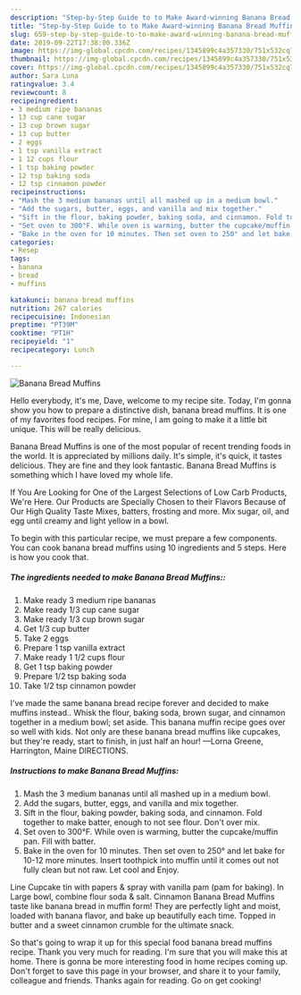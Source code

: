 ```yaml
---
description: "Step-by-Step Guide to to Make Award-winning Banana Bread Muffins"
title: "Step-by-Step Guide to to Make Award-winning Banana Bread Muffins"
slug: 659-step-by-step-guide-to-to-make-award-winning-banana-bread-muffins
date: 2019-09-22T17:38:00.336Z
image: https://img-global.cpcdn.com/recipes/1345899c4a357330/751x532cq70/banana-bread-muffins-recipe-main-photo.jpg
thumbnail: https://img-global.cpcdn.com/recipes/1345899c4a357330/751x532cq70/banana-bread-muffins-recipe-main-photo.jpg
cover: https://img-global.cpcdn.com/recipes/1345899c4a357330/751x532cq70/banana-bread-muffins-recipe-main-photo.jpg
author: Sara Luna
ratingvalue: 3.4
reviewcount: 8
recipeingredient:
- 3 medium ripe bananas
- 13 cup cane sugar
- 13 cup brown sugar
- 13 cup butter
- 2 eggs
- 1 tsp vanilla extract
- 1 12 cups flour
- 1 tsp baking powder
- 12 tsp baking soda
- 12 tsp cinnamon powder
recipeinstructions:
- "Mash the 3 medium bananas until all mashed up in a medium bowl."
- "Add the sugars, butter, eggs, and vanilla and mix together."
- "Sift in the flour, baking powder, baking soda, and cinnamon. Fold together to make batter, enough to not see flour. Don&#39;t over mix."
- "Set oven to 300°F. While oven is warming, butter the cupcake/muffin pan. Fill with batter."
- "Bake in the oven for 10 minutes. Then set oven to 250° and let bake for 10-12 more minutes. Insert toothpick into muffin until it comes out not fully clean but not raw. Let cool and Enjoy."
categories:
- Resep
tags:
- banana
- bread
- muffins

katakunci: banana bread muffins
nutrition: 267 calories
recipecuisine: Indonesian
preptime: "PT39M"
cooktime: "PT1H"
recipeyield: "1"
recipecategory: Lunch

---
```



![Banana Bread Muffins](https://img-global.cpcdn.com/recipes/1345899c4a357330/751x532cq70/banana-bread-muffins-recipe-main-photo.jpg)

Hello everybody, it's me, Dave, welcome to my recipe site. Today, I'm gonna show you how to prepare a distinctive dish, banana bread muffins. It is one of my favorites food recipes. For mine, I am going to make it a little bit unique. This will be really delicious.

Banana Bread Muffins is one of the most popular of recent trending foods in the world. It is appreciated by millions daily. It's simple, it's quick, it tastes delicious. They are fine and they look fantastic. Banana Bread Muffins is something which I have loved my whole life.

If You Are Looking for One of the Largest Selections of Low Carb Products, We&#39;re Here. Our Products are Specially Chosen to their Flavors Because of Our High Quality Taste Mixes, batters, frosting and more. Mix sugar, oil, and egg until creamy and light yellow in a bowl.


To begin with this particular recipe, we must prepare a few components. You can cook banana bread muffins using 10 ingredients and 5 steps. Here is how you cook that.

##### The ingredients needed to make Banana Bread Muffins::

1. Make ready 3 medium ripe bananas
1. Make ready 1/3 cup cane sugar
1. Make ready 1/3 cup brown sugar
1. Get 1/3 cup butter
1. Take 2 eggs
1. Prepare 1 tsp vanilla extract
1. Make ready 1 1/2 cups flour
1. Get 1 tsp baking powder
1. Prepare 1/2 tsp baking soda
1. Take 1/2 tsp cinnamon powder


I&#39;ve made the same banana bread recipe forever and decided to make muffins instead.. Whisk the flour, baking soda, brown sugar, and cinnamon together in a medium bowl; set aside. This banana muffin recipe goes over so well with kids. Not only are these banana bread muffins like cupcakes, but they&#39;re ready, start to finish, in just half an hour! —Lorna Greene, Harrington, Maine DIRECTIONS. 

##### Instructions to make Banana Bread Muffins:

1. Mash the 3 medium bananas until all mashed up in a medium bowl.
1. Add the sugars, butter, eggs, and vanilla and mix together.
1. Sift in the flour, baking powder, baking soda, and cinnamon. Fold together to make batter, enough to not see flour. Don&#39;t over mix.
1. Set oven to 300°F. While oven is warming, butter the cupcake/muffin pan. Fill with batter.
1. Bake in the oven for 10 minutes. Then set oven to 250° and let bake for 10-12 more minutes. Insert toothpick into muffin until it comes out not fully clean but not raw. Let cool and Enjoy.


Line Cupcake tin with papers &amp; spray with vanilla pam (pam for baking). In Large bowl, combine flour soda &amp; salt. Cinnamon Banana Bread Muffins taste like banana bread in muffin form! They are perfectly light and moist, loaded with banana flavor, and bake up beautifully each time. Topped in butter and a sweet cinnamon crumble for the ultimate snack. 

So that's going to wrap it up for this special food banana bread muffins recipe. Thank you very much for reading. I'm sure that you will make this at home. There is gonna be more interesting food in home recipes coming up. Don't forget to save this page in your browser, and share it to your family, colleague and friends. Thanks again for reading. Go on get cooking!
